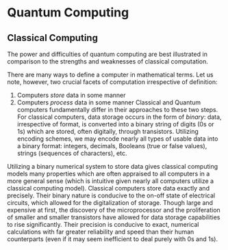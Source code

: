 # Quantum Computing
## Classical Computing
The power and difficulties of quantum computing are best illustrated in comparison to the strengths and weaknesses of classical computation. 

There are many ways to define a computer in mathematical terms. Let us note, however, two crucial facets of computation irrespective of definition: 
1. Computers *store* data in some manner
2. Computers *process* data in some manner
Classical and Quantum computers fundamentally differ in their approaches to these two steps. For classical computers, data storage occurs in the form of *binary*: data, irrespective of format, is converted into a binary string of digits (0s or 1s) which are stored, often digitally, through transistors. Utilizing encoding schemes, we may encode nearly all types of usable data into a binary format: integers, decimals, Booleans (true or false values), strings (sequences of characters), etc. 

Utilizing a binary numerical system to store data gives classical computing models many properties which are often appraised to all computers in a more general sense (which is intuitive given nearly all computers utilize a classical computing model). Classical computers store data exactly and precisely. Their binary nature is conducive to the on-off state of electrical circuits, which allowed for the digitalization of storage. Though large and expensive at first, the discovery of the microprocessor and the proliferation of smaller and smaller transistors have allowed for data storage capabilities to rise significantly. Their precision is conducive to exact, numerical calculations with far greater reliability and speed than their human counterparts (even if it may seem inefficient to deal purely with 0s and 1s). 